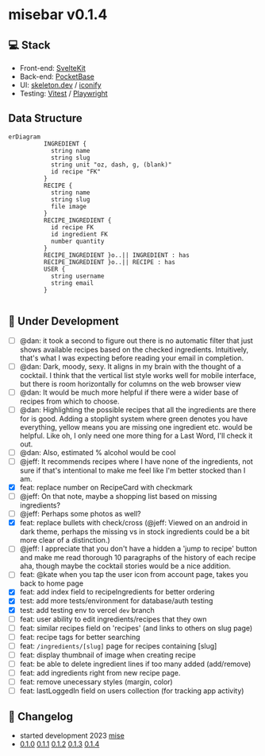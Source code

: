 # misebar v0.1.4

## :computer: Stack

- Front-end: [SvelteKit](https://kit.svelte.dev/)
- Back-end: [PocketBase](https://pocketbase.io/)
- UI: [skeleton.dev](https://www.skeleton.dev/) / [iconify](https://iconify.design/)
- Testing: [Vitest](https://vitest.dev/) / [Playwright](https://playwright.dev/)

## Data Structure

```mermaid
erDiagram
          INGREDIENT {
            string name
            string slug
            string unit "oz, dash, g, (blank)"
            id recipe "FK"
          }
          RECIPE {
            string name
            string slug
            file image
          }
          RECIPE_INGREDIENT {
            id recipe FK
            id ingredient FK
            number quantity
          }
          RECIPE_INGREDIENT }o..|| INGREDIENT : has
          RECIPE_INGREDIENT }o..|| RECIPE : has
          USER {
            string username
            string email
          }
            
```

## :construction: Under Development

- [ ] @dan: it took a second to figure out there is no automatic filter that just shows available recipes based on the checked ingredients. Intuitively, that's what I was expecting before reading your email in completion.
- [ ] @dan: Dark, moody, sexy. It aligns in my brain with the thought of a cocktail. I think that the vertical list style works well for mobile interface, but there is room horizontally for columns on the web browser view
- [ ] @dan: It would be much more helpful if there were a wider base of recipes from which to choose.
- [ ] @dan: Highlighting the possible recipes that all the ingredients are there for is good. Adding a stoplight system where green denotes you have everything, yellow means you are missing one ingredient etc. would be helpful. Like oh, I only need one more thing for a Last Word, I'll check it out.
- [ ] @dan: Also, estimated % alcohol would be cool
- [ ] @jeff: It recommends recipes where I have none of the ingredients, not sure if that's intentional to make me feel like I'm better stocked than I am.
- [x] feat: replace number on RecipeCard with checkmark
- [ ] @jeff: On that note, maybe a shopping list based on missing ingredients?
- [ ] @jeff: Perhaps some photos as well? 
- [x] feat: replace bullets with check/cross (@jeff: Viewed on an android in dark theme, perhaps the missing vs in stock ingredients could be a bit more clear of a distinction.)
- [ ] @jeff: I appreciate that you don't have a hidden a 'jump to recipe' button and make me read thorough 10 paragraphs of the history of each recipe aha, though maybe the cocktail stories would be a nice addition. 
- [ ] feat: @kate when you tap the user icon from account page, takes you back to home page
- [x] feat: add index field to recipeIngredients for better ordering
- [x] test: add more tests/environment for database/auth testing
- [x] test: add testing env to vercel `dev` branch
- [ ] feat: user ability to edit ingredients/recipes that they own
- [ ] feat: similar recipes field on 'recipes' (and links to others on slug page)
- [ ] feat: recipe tags for better searching
- [ ] feat: `/ingredients/[slug]` page for recipes containing [slug]
- [ ] feat: display thumbnail of image when creating recipe
- [ ] feat: be able to delete ingredient lines if too many added (add/remove)
- [ ] feat: add ingredients right from new recipe page.
- [ ] feat: remove unecessary styles (margin, color)
- [ ] feat: lastLoggedIn field on users collection (for tracking app activity)

## :arrows_counterclockwise: Changelog

- started development 2023 [mise](https://github.com/kylehorton33/svelte-bar)
- [0.1.0](/CHANGELOG.md#010) [0.1.1](/CHANGELOG.md#011) [0.1.2](/CHANGELOG.md#012) [0.1.3](/CHANGELOG.md#013) [0.1.4](/CHANGELOG.md#014)
